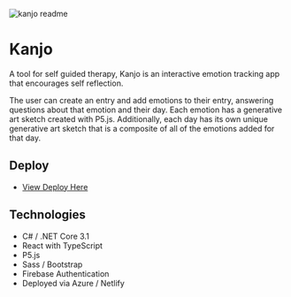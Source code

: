 ![kanjo readme](https://user-images.githubusercontent.com/61816911/122857394-06960600-d2de-11eb-9cde-6267df1b7f80.gif)

# Kanjo

A tool for self guided therapy, Kanjo is an interactive emotion tracking app that encourages self reflection.

The user can create an entry and add emotions to their entry, answering questions about that emotion and their day. Each emotion has a generative art sketch created with P5.js. Additionally, each day has its own unique generative art sketch that is a composite of all of the emotions added for that day. 

## Deploy
- [View Deploy Here](https://kanjo-ec13.netlify.app/)

## Technologies
- C# / .NET Core 3.1
- React with TypeScript
- P5.js
- Sass / Bootstrap
- Firebase Authentication
- Deployed via Azure / Netlify
